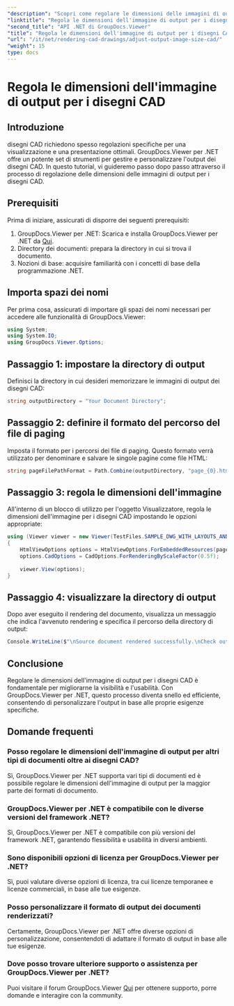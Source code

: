 ```yaml
---
"description": "Scopri come regolare le dimensioni delle immagini di output per i disegni CAD utilizzando GroupDocs.Viewer per .NET. Migliora visibilità e usabilità senza sforzo."
"linktitle": "Regola le dimensioni dell'immagine di output per i disegni CAD"
"second_title": "API .NET di GroupDocs.Viewer"
"title": "Regola le dimensioni dell'immagine di output per i disegni CAD"
"url": "/it/net/rendering-cad-drawings/adjust-output-image-size-cad/"
"weight": 15
type: docs
---
```

# Regola le dimensioni dell'immagine di output per i disegni CAD

## Introduzione
disegni CAD richiedono spesso regolazioni specifiche per una visualizzazione e una presentazione ottimali. GroupDocs.Viewer per .NET offre un potente set di strumenti per gestire e personalizzare l'output dei disegni CAD. In questo tutorial, vi guideremo passo dopo passo attraverso il processo di regolazione delle dimensioni delle immagini di output per i disegni CAD.
## Prerequisiti
Prima di iniziare, assicurati di disporre dei seguenti prerequisiti:
1. GroupDocs.Viewer per .NET: Scarica e installa GroupDocs.Viewer per .NET da [Qui](https://releases.groupdocs.com/viewer/net/).
2. Directory dei documenti: prepara la directory in cui si trova il documento.
3. Nozioni di base: acquisire familiarità con i concetti di base della programmazione .NET.

## Importa spazi dei nomi
Per prima cosa, assicurati di importare gli spazi dei nomi necessari per accedere alle funzionalità di GroupDocs.Viewer:
```csharp
using System;
using System.IO;
using GroupDocs.Viewer.Options;
```
## Passaggio 1: impostare la directory di output
Definisci la directory in cui desideri memorizzare le immagini di output dei disegni CAD:
```csharp
string outputDirectory = "Your Document Directory";
```
## Passaggio 2: definire il formato del percorso del file di paging
Imposta il formato per i percorsi dei file di paging. Questo formato verrà utilizzato per denominare e salvare le singole pagine come file HTML:
```csharp
string pageFilePathFormat = Path.Combine(outputDirectory, "page_{0}.html");
```
## Passaggio 3: regola le dimensioni dell'immagine
All'interno di un blocco di utilizzo per l'oggetto Visualizzatore, regola le dimensioni dell'immagine per i disegni CAD impostando le opzioni appropriate:
```csharp
using (Viewer viewer = new Viewer(TestFiles.SAMPLE_DWG_WITH_LAYOUTS_AND_LAYERS))
{
    HtmlViewOptions options = HtmlViewOptions.ForEmbeddedResources(pageFilePathFormat);
    options.CadOptions = CadOptions.ForRenderingByScaleFactor(0.5f);
    
    viewer.View(options);
}
```
## Passaggio 4: visualizzare la directory di output
Dopo aver eseguito il rendering del documento, visualizza un messaggio che indica l'avvenuto rendering e specifica il percorso della directory di output:
```csharp
Console.WriteLine($"\nSource document rendered successfully.\nCheck output in {outputDirectory}.");
```

## Conclusione
Regolare le dimensioni dell'immagine di output per i disegni CAD è fondamentale per migliorarne la visibilità e l'usabilità. Con GroupDocs.Viewer per .NET, questo processo diventa snello ed efficiente, consentendo di personalizzare l'output in base alle proprie esigenze specifiche.
## Domande frequenti
### Posso regolare le dimensioni dell'immagine di output per altri tipi di documenti oltre ai disegni CAD?
Sì, GroupDocs.Viewer per .NET supporta vari tipi di documenti ed è possibile regolare le dimensioni dell'immagine di output per la maggior parte dei formati di documento.
### GroupDocs.Viewer per .NET è compatibile con le diverse versioni del framework .NET?
Sì, GroupDocs.Viewer per .NET è compatibile con più versioni del framework .NET, garantendo flessibilità e usabilità in diversi ambienti.
### Sono disponibili opzioni di licenza per GroupDocs.Viewer per .NET?
Sì, puoi valutare diverse opzioni di licenza, tra cui licenze temporanee e licenze commerciali, in base alle tue esigenze.
### Posso personalizzare il formato di output dei documenti renderizzati?
Certamente, GroupDocs.Viewer per .NET offre diverse opzioni di personalizzazione, consentendoti di adattare il formato di output in base alle tue esigenze.
### Dove posso trovare ulteriore supporto o assistenza per GroupDocs.Viewer per .NET?
Puoi visitare il forum GroupDocs.Viewer [Qui](https://forum.groupdocs.com/c/viewer/9) per ottenere supporto, porre domande e interagire con la community.